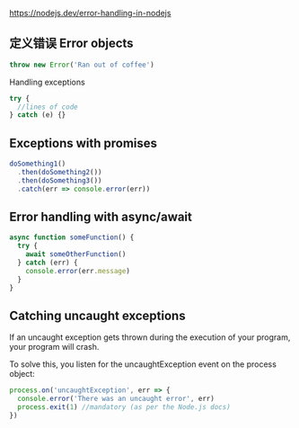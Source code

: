 https://nodejs.dev/error-handling-in-nodejs

## 定义错误 Error objects
```js
throw new Error('Ran out of coffee')
```

Handling exceptions
```js
try {
  //lines of code
} catch (e) {}
```

## Exceptions with promises
```js
doSomething1()
  .then(doSomething2())
  .then(doSomething3())
  .catch(err => console.error(err))
```

## Error handling with async/await
```js
async function someFunction() {
  try {
    await someOtherFunction()
  } catch (err) {
    console.error(err.message)
  }
}
```

## Catching uncaught exceptions
If an uncaught exception gets thrown during the execution of your program, your program will crash.

To solve this, you listen for the uncaughtException event on the process object:
```js
process.on('uncaughtException', err => {
  console.error('There was an uncaught error', err)
  process.exit(1) //mandatory (as per the Node.js docs)
})
```